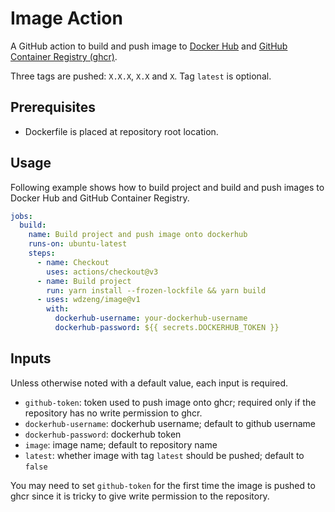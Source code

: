 # Image Action

A GitHub action to build and push image to [Docker Hub](https://hub.docker.com) and [GitHub Container Registry (ghcr)](https://ghcr.io).

Three tags are pushed: `X.X.X`, `X.X` and `X`. Tag `latest` is optional.

## Prerequisites

- Dockerfile is placed at repository root location.

## Usage

Following example shows how to build project and build and push images to Docker Hub and GitHub Container Registry.

```yml
jobs:
  build:
    name: Build project and push image onto dockerhub
    runs-on: ubuntu-latest
    steps:
      - name: Checkout
        uses: actions/checkout@v3
      - name: Build project
        run: yarn install --frozen-lockfile && yarn build
      - uses: wdzeng/image@v1
        with:
          dockerhub-username: your-dockerhub-username
          dockerhub-password: ${{ secrets.DOCKERHUB_TOKEN }}
```

## Inputs

Unless otherwise noted with a default value, each input is required.

- `github-token`: token used to push image onto ghcr; required only if the repository has no write permission to ghcr.
- `dockerhub-username`: dockerhub username; default to github username
- `dockerhub-password`: dockerhub token
- `image`: image name; default to repository name
- `latest`: whether image with tag `latest` should be pushed; default to `false`

You may need to set `github-token` for the first time the image is pushed to ghcr since it is tricky to give write permission to the repository.
